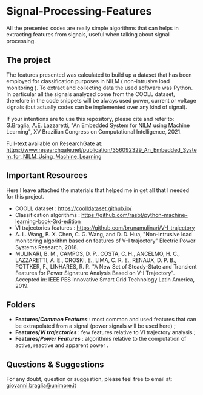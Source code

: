 # Signal-Processing-Features

All the presented codes are really simple algorithms that can helps in extracting features from signals, useful when talking about signal processing.

## The project

The features presented was calculated to build up a dataset that has been employed for classification purposes in NILM ( non-intrusive load monitoring ).
To extract and collecting data the used software was Python. In particular all the signals analyzed come from the COOLL dataset, therefore in the code snippets will be always used power, current or voltage signals (but actually codes can be implemented over any kind of signal).

If your intentions are to use this repository, please cite and refer to:
G.Braglia, A.E. Lazzaretti, "An Embedded System for NILM using Machine Learning", XV Brazilian Congress on Computational Intelligence, 2021.

Full-text available on ResearchGate at:
https://www.researchgate.net/publication/356092329_An_Embedded_System_for_NILM_Using_Machine_Learning

## Important Resources

Here I leave attached the materials that helped me in get all that I needed for this project.

- COOLL dataset : https://coolldataset.github.io/
- Classification algorithms : https://github.com/rasbt/python-machine-learning-book-3rd-edition
- VI trajectories features : https://github.com/brunamulinari/V-I_trajectory
- A. L. Wang, B. X. Chen, C. G. Wang, and D. D. Hua, "Non-intrusive load monitoring algorithm based on features of V–I trajectory" Electric Power Systems Research, 2018.
- MULINARI, B. M., CAMPOS, D. P., COSTA, C. H., ANCELMO, H. C., LAZZARETTI, A. E., OROSKI, E., LIMA, C. R. E., RENAUX, D. P. B., POTTKER, F., LINHARES, R. R. "A New Set of Steady-State and Transient Features for Power Signature Analysis Based on V-I Trajectory". Accepted in: IEEE PES Innovative Smart Grid Technology Latin America, 2019. 

## Folders

- **Features/_Common Features_** : most common and used features that can be extrapolated from a signal (power signals will be used here) ;
- **Features/_VI trajectories_** : few features relative to VI trajectory analysis ;
- **Features/_Power Features_** : algorithms relative to the computation of active, reactive and apparent power .

## Questions & Suggestions
For any doubt, question or suggestion, please feel free to email at:
giovanni.braglia@unimore.it




